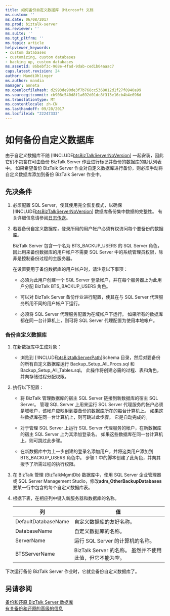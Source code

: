 ```yaml
---
title: 如何备份自定义数据库 |Microsoft 文档
ms.custom: ''
ms.date: 06/08/2017
ms.prod: biztalk-server
ms.reviewer: ''
ms.suite: ''
ms.tgt_pltfrm: ''
ms.topic: article
helpviewer_keywords:
- custom databases
- customizing, custom databases
- backing up, custom databases
ms.assetid: 86bebf3c-968e-4fad-9dab-ced1b04aaac7
caps.latest.revision: 24
author: MandiOhlinger
ms.author: mandia
manager: anneta
ms.openlocfilehash: d2993de90de3f7b768cc5368012d1f27f8940a99
ms.sourcegitcommit: cb908c540d8f1a692d01dc8f313e16cb4b4e696d
ms.translationtype: MT
ms.contentlocale: zh-CN
ms.lasthandoff: 09/20/2017
ms.locfileid: "22247333"
---
```

# <a name="how-to-back-up-custom-databases"></a>如何备份自定义数据库
由于自定义数据库不随 [!INCLUDE[btsBizTalkServerNoVersion](../includes/btsbiztalkservernoversion-md.md)] 一起安装，因此它们不包含在可由备份 BizTalk Server 作业进行标记并备份的数据库的默认列表中。 如果希望备份 BizTalk Server 作业对自定义数据库进行备份，则必须手动将自定义数据库添加到备份 BizTalk Server 作业中。  
  
## <a name="prerequisites"></a>先决条件  
  
1.  必须配置 SQL Server，使其使用完全恢复模式，以确保 [!INCLUDE[btsBizTalkServerNoVersion](../includes/btsbiztalkservernoversion-md.md)] 数据库备份集中数据的完整性。  有关详细信息请参阅[日志传送](../core/log-shipping.md)。  
  
2.  若要备份自定义数据库，登录所用的用户帐户必须有权访问每个要备份的数据库。  
  
     BizTalk Server 包含一个名为 BTS_BACKUP_USERS 的 SQL Server 角色，因此用来备份数据库的用户帐户不需要 SQL Server 中的系统管理员权限，除非是控制备份过程的主服务器。  
  
     在设置要用于备份数据库的用户帐户时，请注意以下事项：  
  
    -   必须为此用户创建一个 SQL Server 登录帐户，并在每个服务器上为此用户分配 BizTalk BTS_BACKUP_USERS 角色。  
  
    -   可以对 BizTalk Server 备份作业进行配置，使其在与 SQL Server 代理服务所用不同的用户帐户下运行。  
  
    -   必须将 SQL Server 代理服务配置为在域帐户下运行。 如果所有的数据库都在同一台计算机上，则可将 SQL Server 代理配置为使用本地帐户。  
  
### <a name="to-back-up-custom-databases"></a>备份自定义数据库  
  
1.  在新数据库中生成对象：  
  
    -   浏览到 [!INCLUDE[btsBiztalkServerPath](../includes/btsbiztalkserverpath-md.md)]Schema 目录，然后对要备份的所有自定义数据库运行 Backup_Setup_All_Procs.sql 和 Backup_Setup_All_Tables.sql。 此操作将创建必需的过程、表和角色，并向存储过程分配权限。  
  
2.  执行以下配置：  
  
    -   将 BizTalk 管理数据库的宿主 SQL Server 链接到新数据库的宿主 SQL Server。 管理 SQL Server 上用来运行 SQL Server 代理服务的帐户必须是域帐户，该帐户应映射到要备份的数据库所在的每台计算机上。 如果这些数据库在同一台计算机上，则可跳过此步骤。 它是自动完成的。  
  
    -   对于管理 SQL Server 上运行 SQL Server 代理服务的帐户，在新数据库的宿主 SQL Server 上为其添加登录名。 如果这些数据库在同一台计算机上，则可跳过此步骤。  
  
    -   在新数据库中为上一步创建的登录名添加用户，并将这类用户添加到 BTS_BACKUP_USERS 角色中。 步骤 1 中的脚本创建了此角色，并向其授予了所需过程的执行权限。  
  
3.  在 BizTalk 管理 (BizTalkMgmtDb) 数据库中，使用 SQL Server 企业管理器或 SQL Server Management Studio，修改**adm_OtherBackupDatabases**要某一行中包含的每个自定义数据库表。  
  
4.  根据下表，在相应列中键入新服务器和数据库的名称。  
  
    |列|值|  
    |------------|-----------|  
    |DefaultDatabaseName|自定义数据库的友好名称。|  
    |DatabaseName|自定义数据库的名称。|  
    |ServerName|运行 SQL Server 的计算机的名称。|  
    |BTSServerName|BizTalk Server 的名称。 虽然并不使用此值，但它不能为空。|  
  
 下次运行备份 BizTalk Server 作业时，它就会备份自定义数据库了。  
  
## <a name="see-also"></a>另请参阅  
 [备份和还原 BizTalk Server 数据库](../core/backing-up-and-restoring-biztalk-server-databases.md)   
 [有关备份和还原的高级的信息](../core/advanced-information-about-backup-and-restore1.md)